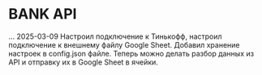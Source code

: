 # BANK API
...
2025-03-09
Настроил подключение к Тинькофф, настроил подключение к внешнему файлу Google Sheet. Добавил хранение настроек в config.json файле.
Теперь можно делать разбор данных из API и отправку их в Google Sheet в ячейки.
